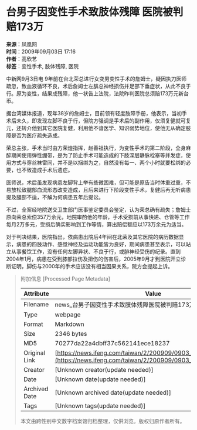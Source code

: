 # 台男子因变性手术致肢体残障 医院被判赔173万

**来源**：凤凰网  
**时间**：2009年09月03日 17:16  
**作者**：高欣艺  
**标签**：变性手术, 肢体残障, 医院  

中新网9月3日电 9年前在台北荣总进行女变男变性手术的詹姆士，疑因执刀医师疏忽，致血液循环不良，术后詹姆士左腓总神经损伤并足部下垂症状，从此不良于行。原为变性，结果成残障，他一状告上法院，法院昨判医院总须赔173万元新台币。

据台湾媒体报道，现年38岁的詹姆士，目前领有轻度肢障手册，他表示，当初手术后未久，即发现左脚不良于行，但院方强调是手术后的副作用，仅须复健就可复元，还转介他到其它医院复健，利用他不谙医学、知识弱势地位，使他无从确定肢障是否为医疗疏失造成。

荣总主张，手术当时由方荣煌指挥，赵善祖执行，为变性手术的第二阶段，全身麻醉期间使用弹性绷带，是为了防止手术可能造成的下肢深层静脉栓塞等并发症，使用方式与穿丝袜雷同，并不是以捆绑为之，自然没有每一、两个小时就要松绑的必要，也不致造成手术后遗症。

医师说，术后虽发现病患左脚背上举有些微困难，但可能是原告当时体重过重，不易放松致腿部血流形态改变造成，且后来进行下阶段变性手术，复健后再无听病患提及腿部不适，不解为何病患五年后提讼。

不过，全案经地院送交卫生部门医事鉴定委员会鉴定，认为荣总确有疏失；詹姆士原向荣总索偿357万余元，地院审酌他的年龄，手术受损前从事快递、仓管等工作每月2万多元，受损后确实影响到工作等情，算出赔偿额应以173万余元为适当。

对于判决结果，医院指出，依病患出院后4年间在北荣及其它医院的病历数据显示，病患的四肢动作、感觉神经及运动功能皆为良好，期间病患甚至表示，可以站立从事餐饮工作，没有任何左脚异状、不良于行，或腓神经受伤的纪录。直到2004年1月，病患在受到膝部拉伤及扭伤的伤害后，2005年9月才到医院开立诊断证明，脚伤与2000年的手术应该没有相当因果关系，院方会提起上诉。

> 附加信息 [Processed Page Metadata]
>
> | Attribute       | Value                                  |
> |-----------------|----------------------------------------|
> | Filename        | news_台男子因变性手术致肢体残障医院被判赔173万.md                             |
> | Type            | webpage                                 |
> | Format          | Markdown                               |
> | Size            | 2346 bytes                           |
> | MD5             | 70277da22a4dbff37c562141ece18237                                  |
> | Original Link   | [https://news.ifeng.com/taiwan/2/200909/0903_352_1333997.shtml](https://news.ifeng.com/taiwan/2/200909/0903_352_1333997.shtml)                         |
> | Creator         | [Unknown creator(update needed)]                              |
> | Date            | [Unknown date(update needed)]                                 |
> | Archived Date   | [Unknown archived date(update needed)]                             |
> | Tags            | [Unknown tags(update needed)]                                 |
>
> 本文由跨性别中文数字档案馆归档整理，仅供浏览。版权归原作者所有。
>